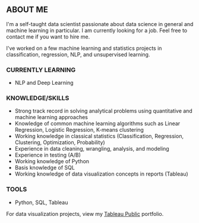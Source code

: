 ## ABOUT ME

I'm a self-taught data scientist passionate about data science in general and machine learning in particular. I am currently looking for a job. Feel free to contact me if you want to hire me. 

I've worked on a few machine learning and statistics projects in classification, regression, NLP, and unsupervised learning.

### CURRENTLY LEARNING

* NLP and Deep Learning

### KNOWLEDGE/SKILLS

* Strong track record in solving analytical problems using quantitative and machine learning approaches
* Knowledge of common machine learning algorithms such as Linear Regression, Logistic Regression, K-means clustering
* Working knowledge in classical statistics (Classification, Regression, Clustering, Optimization, Probability)
* Experience in data cleaning, wrangling, analysis, and modeling
* Experience in testing (A/B)
* Working knowledge of Python
* Basis knowledge of SQL
* Working knowledge of data visualization concepts in reports (Tableau) 

### TOOLS

* Python, SQL, Tableau


For data visualization projects, view my [Tableau Public](https://public.tableau.com/app/profile/kelvin.lam6956) portfolio.
